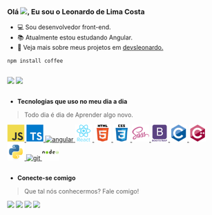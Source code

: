 
### Olá <a href="https://github.com/devsleonardo"><img src="https://media.giphy.com/media/hvRJCLFzcasrR4ia7z/giphy.gif" width="25px"></a>, Eu sou o Leonardo de Lima Costa

 * 💻 Sou desenvolvedor front-end.
 * 📚 Atualmente estou estudando Angular.
 * 👨 Veja mais sobre meus projetos em [devsleonardo.](https://github.com/devsleonardo?tab=repositories)
```
npm install coffee
```
##

<div>
  <img height="190" src="https://github-readme-stats.vercel.app/api?username=devsleonardo&show_icons=true&theme=radical&include_all_commits=true&"/>
  <img height="190" src="https://github-readme-stats.vercel.app/api/top-langs/?username=devsleonardo&show_icons=true&theme=radical&langs_count=10&layout=compact"/>
</div>


##

###  

* **Tecnologias que uso no meu dia a dia**
>Todo dia é dia de Aprender algo novo.
  
  <p align="left"> 
   <a href="https://developer.mozilla.org/en-US/docs/Web/JavaScript" target="_blank"> <img src="https://raw.githubusercontent.com/devicons/devicon/master/icons/javascript/javascript-original.svg" alt="javascript" width="40" height="40"/> </a>
  <a href="https://www.typescriptlang.org/" target="_blank"> <img src="https://raw.githubusercontent.com/devicons/devicon/master/icons/typescript/typescript-original.svg" alt="typescript" width="40" height="40"/> </a>
  <a href="https://angular.io" target="_blank"> <img src="https://angular.io/assets/images/logos/angular/angular.svg" alt="angular" width="40" height="40"/> </a> 
  <a href="https://reactjs.org/" target="_blank"> <img src="https://raw.githubusercontent.com/devicons/devicon/master/icons/react/react-original-wordmark.svg" alt="react" width="40" height="40"/> </a> 
  <a href="https://www.w3.org/html/" target="_blank"> <img src="https://raw.githubusercontent.com/devicons/devicon/master/icons/html5/html5-original-wordmark.svg" alt="html5" width="40" height="40"/> </a> 
  <a href="https://www.w3schools.com/css/" target="_blank"> <img src="https://raw.githubusercontent.com/devicons/devicon/master/icons/css3/css3-original-wordmark.svg" alt="css3" width="40" height="40"/> </a> 
  <a href="https://sass-lang.com" target="_blank"> <img src="https://raw.githubusercontent.com/devicons/devicon/master/icons/sass/sass-original.svg" alt="sass" width="40" height="40"/> </a> 
  <a href="https://getbootstrap.com" target="_blank"> <img src="https://raw.githubusercontent.com/devicons/devicon/master/icons/bootstrap/bootstrap-plain-wordmark.svg" alt="bootstrap" width="40" height="40"/> </a>
  <a href="https://www.cprogramming.com/" target="_blank"> <img src="https://raw.githubusercontent.com/devicons/devicon/master/icons/c/c-original.svg" alt="c" width="40" height="40"/> </a> 
  <a href="https://www.w3schools.com/cpp/" target="_blank"> <img src="https://raw.githubusercontent.com/devicons/devicon/master/icons/cplusplus/cplusplus-original.svg" alt="cplusplus" width="40" height="40"/> </a> 
  <a href="https://www.python.org" target="_blank"> <img src="https://raw.githubusercontent.com/devicons/devicon/master/icons/python/python-original.svg" alt="python" width="40" height="40"/> </a> 
  <a href="https://git-scm.com/" target="_blank"> <img src="https://www.vectorlogo.zone/logos/git-scm/git-scm-icon.svg" alt="git" width="40" height="40"/> </a>
  <a href="https://nodejs.org" target="_blank"> <img src="https://raw.githubusercontent.com/devicons/devicon/master/icons/nodejs/nodejs-original-wordmark.svg" alt="nodejs" width="40" height="40"/> </a> </p>
  

##
* **Conecte-se comigo**

>Que tal nós conhecermos? Fale comigo!

<a href="https://github.com/devsleonardo"><img src="https://img.shields.io/badge/GitHub-100000?style=for-the-badge&logo=github&logoColor=white"></a> 
<a href="https://www.instagram.com/devsleonardo/"><img src="https://img.shields.io/badge/-Instagram-%23E4405F?style=for-the-badge&logo=instagram&logoColor=white" ></a> 
<a href="https://www.linkedin.com/in/devsleonardo/"><img src="https://img.shields.io/badge/-LinkedIn-%230077B5?style=for-the-badge&logo=linkedin&logoColor=white" ></a> 
<a href="mailto:usr.leonardo@gmail.com"><img src="https://img.shields.io/badge/Gmail-D14836?style=for-the-badge&logo=gmail&logoColor=white" target="_blank"></a> 


